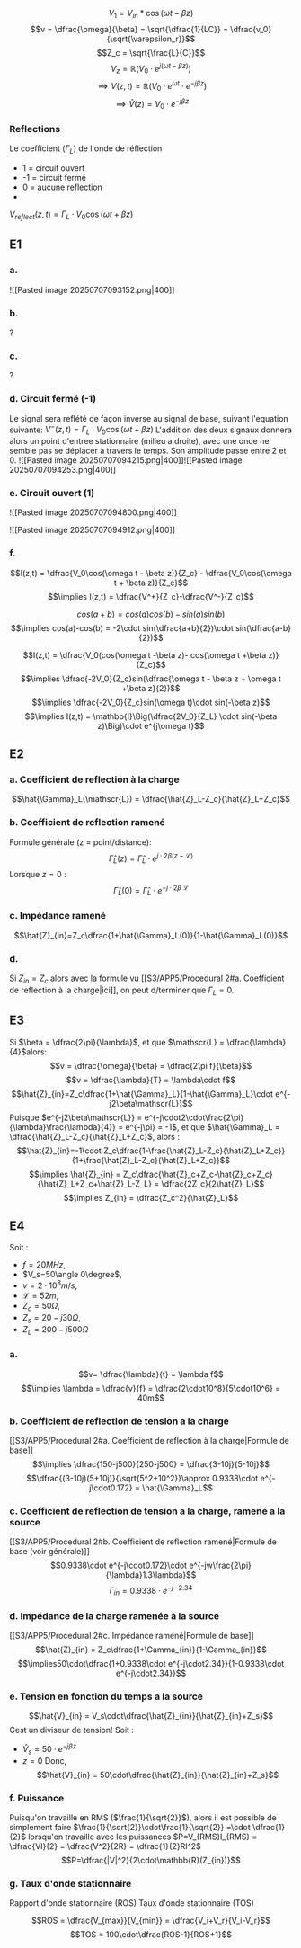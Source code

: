 $$V_1 = V_{in}*\cos(\omega t-\beta z)$$$$v = \dfrac{\omega}{\beta} = \sqrt{\dfrac{1}{LC}} = \dfrac{v_0}{\sqrt{\varepsilon_r}}$$$$Z_c = \sqrt{\frac{L}{C}}$$
$$V_z = \mathbb{R}(V_{0}\cdot e^{j(\omega t- \beta z)})$$$$\implies V(z, t) = \mathbb{R}(V_{0}\cdot e^{\omega t} \cdot e^{-j\beta z})$$$$\implies \hat{V}(z) = V_{0}\cdot e^{-j\beta z}$$
### Reflections
Le coefficient ($\Gamma_L$) de l'onde de réflection
- 1 = circuit ouvert
- -1 = circuit fermé
- 0 = aucune reflection
- 
$V_{reflect}(z, t) = \Gamma_L\cdot V_0\cos(\omega t+\beta z)$

## E1
### a.
![[Pasted image 20250707093152.png|400]]

### b.
?

### c.
?

### d. Circuit fermé (-1)
Le signal sera reflété de façon inverse au signal de base, suivant l'equation suivante: 
$V^-(z, t) = \Gamma_L\cdot V_0\cos(\omega t+\beta z)$
L'addition des deux signaux donnera alors un point d'entree stationnaire (milieu a droite), avec une onde ne semble pas se déplacer à travers le temps. Son amplitude passe entre 2 et 0.
![[Pasted image 20250707094215.png|400]]![[Pasted image 20250707094253.png|400]]
### e. Circuit ouvert (1)
![[Pasted image 20250707094800.png|400]]

![[Pasted image 20250707094912.png|400]]

### f.
$$I(z,t) = \dfrac{V_0\cos(\omega t - \beta z)}{Z_c} - \dfrac{V_0\cos(\omega t + \beta z)}{Z_c}$$$$\implies I(z,t) = \dfrac{V^+}{Z_c}-\dfrac{V^-}{Z_c}$$

$$cos(a+b)=cos(a)cos(b)-sin(a)sin(b)$$$$\implies cos(a)-cos(b) = -2\cdot sin(\dfrac{a+b}{2})\cdot sin(\dfrac{a-b}{2})$$


$$I(z,t) = \dfrac{V_0(cos(\omega t -\beta z)- cos(\omega t +\beta z)}{Z_c}$$$$\implies \dfrac{-2V_0}{Z_c}sin(\dfrac{\omega t - \beta z + \omega t +\beta z}{2})$$$$\implies \dfrac{-2V_0}{Z_c}sin(\omega t)\cdot sin(-\beta z)$$$$\implies I(z,t) = \mathbb{I}\Big(\dfrac{2V_0}{Z_L} \cdot sin(-\beta z)\Big)\cdot e^{j\omega t}$$

## E2
### a. Coefficient de reflection à la charge
$$\hat{\Gamma}_L(\mathscr{L}) = \dfrac{\hat{Z}_L-Z_c}{\hat{Z}_L+Z_c}$$

### b. Coefficient de reflection ramené
Formule générale (z = point/distance):
$$\hat{\Gamma}_L(z) = \hat{\Gamma}_L\cdot e^{j\cdot2\beta(z-\mathscr{L})}$$
Lorsque $z =0$ :
$$\hat{\Gamma}_L(0) = \hat{\Gamma}_L\cdot e^{-j\cdot2\beta\
\mathscr{L}}$$

### c. Impédance ramené
$$\hat{Z}_{in}=Z_c\dfrac{1+\hat{\Gamma}_L(0)}{1-\hat{\Gamma}_L(0)}$$

### d.
Si $Z_{in} = Z_c$ alors avec la formule vu [[S3/APP5/Procedural 2#a. Coefficient de reflection à la charge|ici]], on peut d/terminer que $\Gamma_L = 0$.

## E3

Si $\beta = \dfrac{2\pi}{\lambda}$, et que $\mathscr{L} = \dfrac{\lambda}{4}$alors:
$$v = \dfrac{\omega}{\beta} = \dfrac{2\pi f}{\beta}$$$$v = \dfrac{\lambda}{T} = \lambda\cdot f$$
$$\hat{Z}_{in}=Z_c\dfrac{1+\hat{\Gamma}_L}{1-\hat{\Gamma}_L}\cdot e^{-j2\beta\mathscr{L}}$$Puisque $e^{-j2\beta\mathscr{L}} = e^{-j\cdot2\cdot\frac{2\pi}{\lambda}\frac{\lambda}{4}} = e^{-j\pi} = -1$, et que $\hat{\Gamma}_L = \dfrac{\hat{Z}_L-Z_c}{\hat{Z}_L+Z_c}$, alors : $$\hat{Z}_{in}=-1\cdot Z_c\dfrac{1-\frac{\hat{Z}_L-Z_c}{\hat{Z}_L+Z_c}}{1+\frac{\hat{Z}_L-Z_c}{\hat{Z}_L+Z_c}}$$$$\implies \hat{Z}_{in} = Z_c\dfrac{\hat{Z}_c+Z_c-\hat{Z}_c+Z_c}{\hat{Z}_L+Z_c+\hat{Z}_L-Z_L} = \dfrac{2Z_c}{2\hat{Z}_L}$$$$\implies Z_{in} = \dfrac{Z_c^2}{\hat{Z}_L}$$
## E4

Soit : 
- $f=20MHz$,
- $V_s=50\angle 0\degree$, 
- $v = 2\cdot10^8m/s$, 
- $\mathscr{L}=52m$, 
- $Z_c=50\Omega$, 
- $Z_s = 20-j30\Omega$, 
- $Z_L = 200-j500\Omega$


### a. 
$$v= \dfrac{\lambda}{t} = \lambda f$$$$\implies \lambda = \dfrac{v}{f} = \dfrac{2\cdot10^8}{5\cdot10^6} = 40m$$

### b. Coefficient de reflection de tension a la charge
[[S3/APP5/Procedural 2#a. Coefficient de reflection à la charge|Formule de base]]
$$\implies \dfrac{150-j500}{250-j500} = \dfrac{3-10j}{5-10j}$$$$\dfrac{(3-10j)(5+10j)}{\sqrt{5^2+10^2}}\approx 0.9338\cdot e^{-j\cdot0.172} = \hat{\Gamma}_L$$
### c. Coefficient de reflection de tension a la charge, ramené a la source
[[S3/APP5/Procedural 2#b. Coefficient de reflection ramené|Formule de base (voir générale)]]
$$0.9338\cdot e^{-j\cdot0.172}\cdot e^{-jw\frac{2\pi}{\lambda}1.3\lambda}$$$$\hat{\Gamma}_{in}=0.9338\cdot e^{-j\cdot2.34}$$
### d. Impédance de la charge ramenée à la source
[[S3/APP5/Procedural 2#c. Impédance ramené|Formule de base]]
$$\hat{Z}_{in} = Z_c\dfrac{1+\Gamma_{in}}{1-\Gamma_{in}}$$
$$\implies50\cdot\dfrac{1+0.9338\cdot e^{-j\cdot2.34}}{1-0.9338\cdot e^{-j\cdot2.34}}$$

### e. Tension en fonction du temps a la source
$$\hat{V}_{in} = V_s\cdot\dfrac{\hat{Z}_{in}}{\hat{Z}_{in}+Z_s}$$ Cest un diviseur de tension!
Soit :
- $\hat{V}_s = 50\cdot e^{-j\beta z}$
- $z = 0$
Donc, 
$$\hat{V}_{in} = 50\cdot\dfrac{\hat{Z}_{in}}{\hat{Z}_{in}+Z_s}$$

### f. Puissance 

Puisqu'on travaille en RMS ($\frac{1}{\sqrt{2}}$), alors il est possible de simplement faire $\frac{1}{\sqrt{2}}\cdot\frac{1}{\sqrt{2}} =\cdot \dfrac{1}{2}$ lorsqu'on travaille avec les puissances
$P=V_{RMS}I_{RMS} = \dfrac{VI}{2} = \dfrac{V^2}{2R} = \dfrac{1}{2}RI^2$
$$P=\dfrac{|V|^2}{2\cdot\mathbb{R}(Z_{in})}$$

### g. Taux d'onde stationnaire
Rapport d'onde stationnaire (ROS)
Taux d'onde stationnaire (TOS)

$$ROS = \dfrac{V_{max}}{V_{min}} = \dfrac{V_i+V_r}{V_i-V_r}$$
$$TOS = 100\cdot\dfrac{ROS-1}{ROS+1}$$
